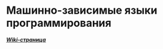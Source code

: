 # Машинно-зависимые языки программирования

***[Wiki-страница](https://github.com/SGCube/IU7-Assembler/wiki)***

